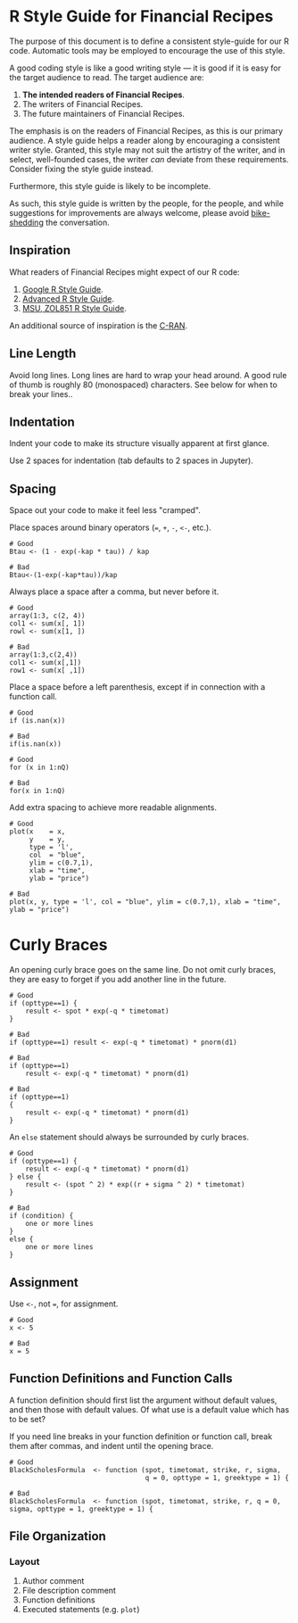 # R Style Guide for Financial Recipes

The purpose of this document is to define a consistent style-guide for our R
code. Automatic tools may be employed to encourage the use of this style.

A good coding style is like a good writing style — it is good if it is easy for
the target audience to read. The target audience are:

1. **The intended readers of Financial Recipes**.
2. The writers of Financial Recipes.
3. The future maintainers of Financial Recipes.

The emphasis is on the readers of Financial Recipes, as this is our primary
audience. A style guide helps a reader along by encouraging a consistent writer
style. Granted, this style may not suit the artistry of the writer, and in
select, well-founded cases, the writer *can* deviate from these requirements.
Consider fixing the style guide instead.

Furthermore, this style guide is likely to be incomplete.

As such, this style guide is written by the people, for the people, and while
suggestions for improvements are always welcome, please avoid
[bike-shedding](http://bikeshed.com/) the conversation.

## Inspiration

What readers of Financial Recipes might expect of our R code:

  1. [Google R Style Guide](https://google.github.io/styleguide/Rguide.xml).
  2. [Advanced R Style Guide](http://adv-r.had.co.nz/Style.html).
  3. [MSU, ZOL851 R Style Guide](https://www.msu.edu/~idworkin/ZOL851_style_guide.html).

An additional source of inspiration is the
[C-RAN](https://cran.r-project.org/web/packages/).

## Line Length

Avoid long lines. Long lines are hard to wrap your head around. A good rule of
thumb is roughly 80 (monospaced) characters. See below for when to break your
lines..

## Indentation

Indent your code to make its structure visually apparent at first glance.

Use 2 spaces for indentation (tab defaults to 2 spaces in Jupyter).

## Spacing

Space out your code to make it feel less "cramped".

Place spaces around binary operators (`=`, `+`, `-`, `<-`, etc.).

    # Good
    Btau <- (1 - exp(-kap * tau)) / kap

    # Bad
    Btau<-(1-exp(-kap*tau))/kap

Always place a space after a comma, but never before it.

    # Good
    array(1:3, c(2, 4))
    col1 <- sum(x[, 1])
    rowl <- sum(x[1, ])

    # Bad
    array(1:3,c(2,4))
    col1 <- sum(x[,1])
    row1 <- sum(x[ ,1])

Place a space before a left parenthesis, except if in connection with a function
call.

    # Good
    if (is.nan(x))

    # Bad
    if(is.nan(x))

    # Good
    for (x in 1:nQ)

    # Bad
    for(x in 1:nQ)

Add extra spacing to achieve more readable alignments.

    # Good
    plot(x    = x,
         y    = y,
         type = 'l',
         col  = "blue",
         ylim = c(0.7,1),
         xlab = "time",
         ylab = "price")

    # Bad
    plot(x, y, type = 'l', col = "blue", ylim = c(0.7,1), xlab = "time", ylab = "price")

# Curly Braces

An opening curly brace goes on the same line. Do not omit curly braces, they
are easy to forget if you add another line in the future.

    # Good
    if (opttype==1) {
        result <- spot * exp(-q * timetomat)
    }

    # Bad
    if (opttype==1) result <- exp(-q * timetomat) * pnorm(d1)

    # Bad
    if (opttype==1)
        result <- exp(-q * timetomat) * pnorm(d1)

    # Bad
    if (opttype==1)
    {
        result <- exp(-q * timetomat) * pnorm(d1)
    }

An `else` statement should always be surrounded by curly braces.

    # Good
    if (opttype==1) {
        result <- exp(-q * timetomat) * pnorm(d1)
    } else {
        result <- (spot ^ 2) * exp((r + sigma ^ 2) * timetomat)
    }

    # Bad
    if (condition) {
        one or more lines
    }
    else {
        one or more lines
    }

## Assignment

Use `<-`, not `=`, for assignment.

    # Good
    x <- 5

    # Bad
    x = 5

## Function Definitions and Function Calls

A function definition should first list the argument without default values,
and then those with default values. Of what use is a default value which has to
be set?

If you need line breaks in your function definition or function call, break
them after commas, and indent until the opening brace.

    # Good
    BlackScholesFormula  <- function (spot, timetomat, strike, r, sigma,
                                      q = 0, opttype = 1, greektype = 1) {

    # Bad
    BlackScholesFormula  <- function (spot, timetomat, strike, r, q = 0, sigma, opttype = 1, greektype = 1) {

## File Organization

### Layout

1. Author comment
2. File description comment
3. Function definitions
4. Executed statements (e.g. `plot`)
